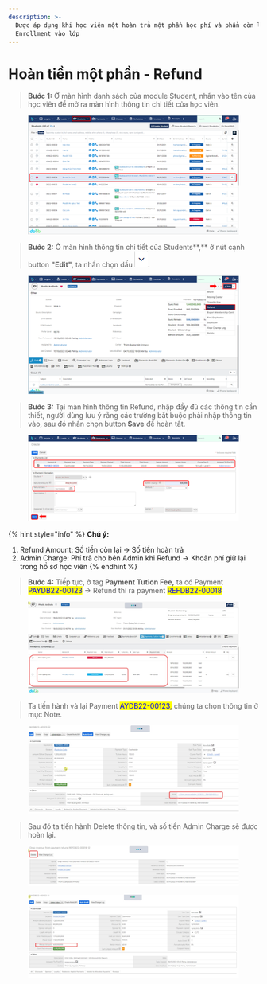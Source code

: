 ```yaml
---
description: >-
  Được áp dụng khi học viên một hoàn trả một phần học phí và phần còn lại
  Enrollment vào lớp
---
```


# Hoàn tiền một phần - Refund

> **Bước 1:** Ở màn hình danh sách của module Student, nhấn vào tên của học viên để mở ra màn hình thông tin chi tiết của học viên.

<figure><img src="../../.gitbook/assets/image.png" alt=""><figcaption></figcaption></figure>

> **Bước 2:** Ở màn hình thông tin chi tiết của Students**,** ở nút cạnh button **"Edit",** ta nhấn chọn dấu ![](<../../.gitbook/assets/image (13) (1).png>).

<figure><img src="../../.gitbook/assets/image (1).png" alt=""><figcaption></figcaption></figure>

> **Bước 3:** Tại màn hình thông tin Refund, nhập đầy đủ các thông tin cần thiết, người dùng lưu ý rằng các trường bắt buộc phải nhập thông tin vào, sau đó nhấn chọn button **Save** để hoàn tất.

<figure><img src="../../.gitbook/assets/image (5).png" alt=""><figcaption></figcaption></figure>

{% hint style="info" %}
**Chú ý:**

1. Refund Amount: Số tiền còn lại -> Số tiền hoàn trả
2. Admin Charge: Phí trả cho bên Admin khi Refund -> Khoản phí giữ lại trong hồ sơ học viên
{% endhint %}

> **Bước 4:** Tiếp tục, ở tag **Payment Tution Fee,** ta có Payment <mark style="color:blue;">PAYDB22-00123</mark> -> Refund thì ra payment <mark style="color:blue;">REFDB22-00018</mark>

<figure><img src="../../.gitbook/assets/image (7).png" alt=""><figcaption></figcaption></figure>

> Ta tiến hành và lại Payment <mark style="color:blue;">AYDB22-00123,</mark> chúng ta chọn thông tin ở mục Note.

<figure><img src="../../.gitbook/assets/image (13).png" alt=""><figcaption></figcaption></figure>

> Sau đó ta tiến hành Delete thông tin, và số tiền Admin Charge sẽ được hoàn lại.

<figure><img src="../../.gitbook/assets/image (3) (6).png" alt=""><figcaption></figcaption></figure>

<figure><img src="../../.gitbook/assets/image (4) (8).png" alt=""><figcaption></figcaption></figure>

